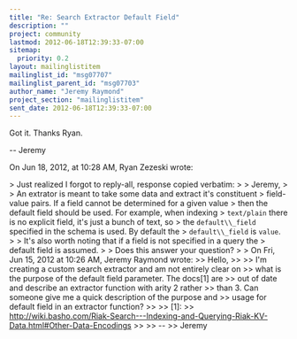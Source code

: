 ```yaml
---
title: "Re: Search Extractor Default Field"
description: ""
project: community
lastmod: 2012-06-18T12:39:33-07:00
sitemap:
  priority: 0.2
layout: mailinglistitem
mailinglist_id: "msg07707"
mailinglist_parent_id: "msg07703"
author_name: "Jeremy Raymond"
project_section: "mailinglistitem"
sent_date: 2012-06-18T12:39:33-07:00
---
```



Got it. Thanks Ryan.

--
Jeremy

On Jun 18, 2012, at 10:28 AM, Ryan Zezeski  wrote:

&gt; Just realized I forgot to reply-all, response copied verbatim:
&gt;
&gt; Jeremy,
&gt;
&gt; An extrator is meant to take some data and extract it's constituent
&gt; field-value pairs. If a field cannot be determined for a given value
&gt; then the default field should be used. For example, when indexing
&gt; `text/plain` there is no explicit field, it's just a bunch of text, so
&gt; the `default\\_field` specified in the schema is used. By default the
&gt; `default\\_field` is `value`.
&gt;
&gt; It's also worth noting that if a field is not specified in a query the
&gt; default field is assumed.
&gt;
&gt; Does this answer your question?
&gt;
&gt; On Fri, Jun 15, 2012 at 10:26 AM, Jeremy Raymond  wrote:
&gt;&gt; Hello,
&gt;&gt;
&gt;&gt; I'm creating a custom search extractor and am not entirely clear on
&gt;&gt; what is the purpose of the default field parameter. The docs[1] are
&gt;&gt; out of date and describe an extractor function with arity 2 rather
&gt;&gt; than 3. Can someone give me a quick description of the purpose and
&gt;&gt; usage for default field in an extractor function?
&gt;&gt;
&gt;&gt; [1]: 
&gt;&gt; http://wiki.basho.com/Riak-Search---Indexing-and-Querying-Riak-KV-Data.html#Other-Data-Encodings
&gt;&gt;
&gt;&gt; --
&gt;&gt; Jeremy

